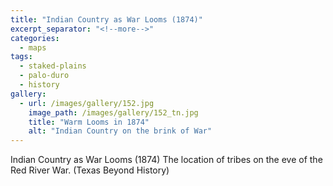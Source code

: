 ```yaml
---
title: "Indian Country as War Looms (1874)"
excerpt_separator: "<!--more-->"
categories:
  - maps
tags:
  - staked-plains
  - palo-duro
  - history
gallery:
  - url: /images/gallery/152.jpg
    image_path: /images/gallery/152_tn.jpg
    title: "Warm Looms in 1874"
    alt: "Indian Country on the brink of War"  
---
```

Indian Country as War Looms (1874)
The location of tribes on the eve of the Red River War. (Texas Beyond History)
